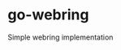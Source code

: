 <!--
SPDX-FileCopyrightText: 2021 Amolith <amolith@secluded.site>

SPDX-License-Identifier: CC0-1.0
-->

# go-webring
Simple webring implementation
